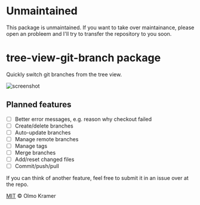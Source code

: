 # Unmaintained

This package is unmaintained. If you want to take over maintainance, please open an probleem and I'll try to transfer the repository to you soon.

# tree-view-git-branch package

Quickly switch git branches from the tree view.

![screenshot](https://raw.githubusercontent.com/olmokramer/atom-tree-view-git-branch/master/screencast.gif)

## Planned features

* [ ] Better error messages, e.g. reason why checkout failed
* [ ] Create/delete branches
* [ ] Auto-update branches
* [ ] Manage remote branches
* [ ] Manage tags
* [ ] Merge branches
* [ ] Add/reset changed files
* [ ] Commit/push/pull

If you can think of another feature, feel free to submit it in an issue over at the repo.

[MIT](LICENSE.md) &copy; Olmo Kramer
